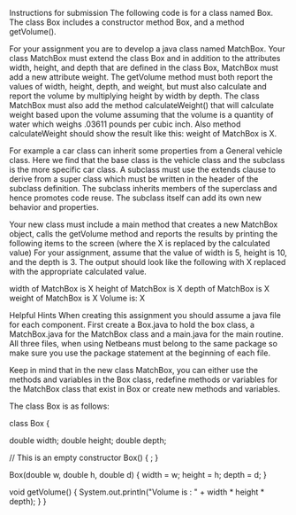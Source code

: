 Instructions for submission 
The following code is for a class named Box. The class Box includes a constructor method Box, and a method getVolume().

For your assignment you are to develop a java class named MatchBox. Your class MatchBox must extend the class Box and in addition to the attributes width, height, and depth that are defined in the class Box, MatchBox must add a new attribute weight. The getVolume method must both report the values of width, height, depth, and weight, but must also calculate and report the volume by multiplying height by width by depth. The class MatchBox must also add the method calculateWeight() that will calculate weight based upon the volume assuming that the volume is a quantity of water which weighs .03611 pounds per cubic inch. Also method calculateWeight should show the result like this: weight of MatchBox is X.

For example a car class can inherit some properties from a General vehicle class. Here we find that the base class is the vehicle class and the subclass is the more specific car class. A subclass must use the extends clause to derive from a super class which must be written in the header of the subclass definition. The subclass inherits members of the superclass and hence promotes code reuse. The subclass itself can add its own new behavior and properties.

Your new class must include a main method that creates a new MatchBox object, calls the getVolume method and reports the results by printing the following items to the screen (where the X is replaced by the calculated value) For your assignment, assume that the value of width is 5, height is 10, and the depth is 3. The output should look like the following with X replaced with the appropriate calculated value.

width of MatchBox is X
height of MatchBox is X
depth of MatchBox is X
weight of MatchBox is X
Volume is: X

Helpful Hints
When creating this assignment you should assume a java file for each component. First create a Box.java to hold the box class, a MatchBox.java for the MatchBox class and a main.java for the main routine. All three files, when using Netbeans must belong to the same package so make sure you use the package statement at the beginning of each file.

Keep in mind that in the new class MatchBox, you can either use the methods and variables in the Box class, redefine methods or variables for the MatchBox class that exist in Box or create new methods and variables.

The class Box is as follows:

class Box {
 
   double width;
   double height;
   double depth;
 
   // This is an empty constructor
   Box() {
          ;
   }
 
   Box(double w, double h, double d) {
          width = w;
          height = h;
          depth = d;
   }
 
   void getVolume() {
          System.out.println("Volume is : " + width * height * depth);
   }
}

